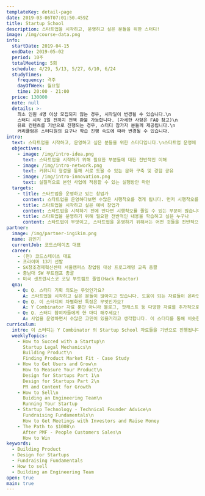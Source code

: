 ```yaml
---
templateKey: detail-page
date: 2019-03-06T07:01:50.459Z
title: Startup School
description: 스타트업을 시작하고, 운영하고 싶은 분들을 위한 스터디!
image: /img/course-data.png
info:
  startDate: 2019-04-15
  endDate: 2019-05-02
  period: 10주
  totalMeeting: 5회
  schedule: 4/29, 5/13, 5/27, 6/10, 6/24
  studyTimes:
    frequency: 격주
    dayOfWeek: 월요일
    time: 20:00 - 21:00
  price: 130000
  note: null
  details: >-
    최소 인원 4명 이상 모집되지 않는 경우, 시작일이 변경될 수 있습니다.\n
    스터디 시작 1일 전까지 전액 환불 가능합니다. (자세한 사항은 FAQ 참고)\n   
    유료 컨텐츠를 기반으로 진행되는 경우, 스터디 참가자 분들께 제공됩니다.\n
    커리큘럼은 스터디원의 요구나 학습 진행 속도에 따라 변경될 수 있습니다.
intro:
  text: 스타트업을 시작하고, 운영하고 싶은 분들을 위한 스터디입니다.\n스타트업 운영에 필요한 전반적인 사항을 함께 학습할 수 있습니다.
  objectives:
    - image: /img/intro-idea.png
      text: 스타트업을 시작하기 위해 필요한 부분들에 대한 전반적인 이해
    - image: /img/intro-network.png
      text: 커뮤니티 형성을 통해 서로 도울 수 있는 문화 구축 및 경험 공유
    - image: /img/intro-innovation.png
      text: 실질적으로 본인 사업에 적용할 수 있는 실행방안 마련
  targets:
    - title: 스타트업을 운영하고 있는 창업가
      content: 스타트업을 운영하다보면 수많은 시행착오를 겪게 됩니다. 먼저 시행착오를 겪은 다른 창업가들의 이야기를 듣고, 현재 운영하고 있는 스타트업에 적용할 수 있습니다.
    - title: 스타트업을 시작하고 싶은 예비 창업가
      content: 스타트업을 시작하기 전에 안다면 시행착오를 줄일 수 있는 부분이 많습니다. 선배 창업가들과 교류하면서 본인의 사업 아이디어에 대한 피드백을 듣고 빠르게 실행할 수 있습니다.
    - title: 스타트업을 운영하기 위해 필요한 전반적인 내용을 학습하고 싶은 누구나
      content: 스타트업이 무엇이고, 스타트업을 운영하기 위해서는 어떤 것들을 전반적으로 알아야 하는지에 대해 정리된 콘텐츠와 실제 스타트업을 운영하고 있는 창업가들을 통해 학습할 수 있습니다.
partner:
  image: /img/partner-ingikim.png
  name: 김인기
  currentJob: 코드스테이츠 대표
  career:
    - (현) 코드스테이츠 대표
    - 프라이머 13기 선발
    - SK창조경제혁신센터 서울캠퍼스 창업팀 대상 프로그래밍 교육 총괄
    - 충남대 SW 부트캠프 총괄
    - 미국 샌프란시스코 코딩 부트캠프 졸업(Hack Reactor)
  qna:
    - Q: Q. 스터디 기획 의도는 무엇인가요?
      A: 스타트업을 시작하고 싶은 분들이 많아지고 있습니다. 도움이 되는 자료들이 온라인에 많이 있지만, 혼자서 체계적인 커리큘럼을 만들어 끝까지 학습하기 어렵습니다. 비슷한 고민을 하고 있는 창업가, 예비 창업가분들과 함께 학습하고, 서로 도울 수 있는 스터디를 운영하고 싶습니다.
    - Q: Q. 이 스터디의 차별화된 특징은 무엇인가요?
      A: Y Combinator 자료 뿐만 아니라 블로그, 팟캐스트 등 다양한 자료를 추가적으로 함께 학습합니다. 다양한 분야에 스타트업을 운영하고 있는 창업가들과 직접 이야기를 나누고 교류할 수 있습니다.
    - Q: Q. 스터디 참여자들에게 한 마디 해주세요!
      A: 사업을 운영하면서 수많은 고민이 있을거라고 생각합니다. 이 스터디를 통해 비슷한 고민을 갖고 있는 다른 창업가분들과 교류하면서 함께 해결 방안을 찾을 수 있으면 좋겠습니다.
curriculum:
  intro: 이 스터디는 Y Combinator 의 Startup School 자료들을 기반으로 진행됩니다.
  weeklyTopics:
    - How to Succed with a Startup\n
      Startup Legal Mechanics\n
      Building Product\n
      Finding Product Market Fit - Case Study
    - How to Get Users and Grow\n
      How to Measure Your Product\n
      Design for Startups Part 1\n
      Design for Startups Part 2\n
      PR and Content for Growth
    - How to Sell\n
      Buiding an Engineering Team\n
      Running Your Startup
    - Startup Technology - Technical Founder Advice\n
      Fundraising Fundamentals\n
      How to Get Meetings with Investors and Raise Money
    - The Path to $100B\n
      After PMF - People Customers Sales\n
      How to Win
keywords:
  - Building Product
  - Design for Startups
  - Fundraising Fundamentals
  - How to sell
  - Building an Engineering Team
open: true
main: true
---
```

